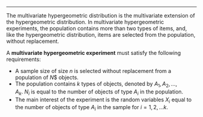 - - -
The multivariate hypergeometric distribution is the multivariate extension of the hypergeometric distribution. In multivariate hypergeometric experiments, the population contains more than two types of items, and, like the hypergeometric distribution, items are selected from the population, without replacement.

A **multivariate hypergeometric experiment** must satisfy the following requirements:
- A sample size of size $n$ is selected without replacement from a population of $N$$ objects.
- The population contains $k$ types of objects, denoted by $A_{1},A_{2},\dots,A_{k}$. $N_{i}$ is equal to the number of objects of type $A_{i}$ in the population.
- The main interest of the experiment is the random variables $X_{i}$ equal to the number of objects of type $A_{i}$ in the sample for $i=1,2,\dots k$.

